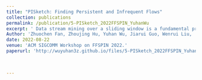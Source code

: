 ```yaml
---
title: "PISketch: Finding Persistent and Infrequent Flows"
collection: publications
permalink: /publication/5-PISketch_2022FFSPIN_YuhanWu
excerpt: ' Data stream mining over a sliding window is a fundamental problem in many applications, such as financial data trackers, intrusion detection and QoS. To meet the demand for high throughput of high speed data streams, hardware platforms (FPGA/ASIC) have been designed. These hardware platforms have three constraints for algorithms running on, which are 1) small memory usage 2) single stage memory access and 3) limited concurrent memory access. Algorithms perfectly fit in with these constraints will enable a highest utilization of these hardware platforms. However, no existing sliding window algorithm is specifically designed for hardware platforms. In this paper, we propose the Sliding Hardware Estimator (SHE), which is a generic framework that extends existing fixed window algorithms to sliding windows for hardware platforms. The key idea of SHE is that, during insertions we approximately delete out-dated information with little time and space overhead, while during queries we design sophisticated techniques to minimize error. We have fully implemented our SHE on FPGA, achieving a throughput of 544 Mips. We apply SHE to four typical data stream mining tasks. Experimental results show that, when compared with the state-of-the-art which cannot be implemented in hardware, SHE reduces the error by up to 100 times in membership queries. All related source codes are anonymously released at Github. '
Author: 'Zhuochen Fan, Zhoujing Hu, Yuhan Wu, Jiarui Guo, Wenrui Liu,  Tong Yang, Hengrui Wang, Yifei Xu, Steve Uhlig, Yaofeng Tu.'
date: 2022-08-22
venue: 'ACM SIGCOMM Workshop on FFSPIN 2022.'
paperurl: 'http://wuyuhan3z.github.io/files/5-PISketch_2022FFSPIN_YuhanWu.pdf'

 
   
---
```


<!-- citation: 'Your Name, You. (2009). &quot;Paper Title Number 1.&quot; <i>Journal 1</i>. 1(1).' -->

<!-- This paper is about the number 1. The number 2 is left for future work. -->

<!-- Recommended citation: Your Name, You. (2009). "Paper Title Number 1." <i>Journal 1</i>. 1(1). -->

